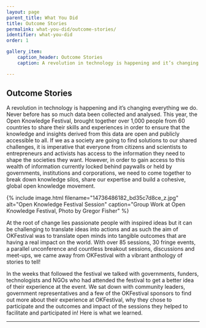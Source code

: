 ```yaml
---
layout: page
parent_title: What You Did
title: Outcome Stories 
permalink: what-you-did/outcome-stories/
identifier: what-you-did
order: 1

gallery_item:
    caption_header: Outcome Stories 
    caption: A revolution in technology is happening and it’s changing everything we do. Never before has so much data been collected and analysed. This year, the Open Knowledge Festival, brought together over 1,000 people from 60 countries to share their skills and experiences in order to ensure that the knowledge and insights derived from this data are open and publicly accessible to all.

---
```


## Outcome Stories 

<span class="summary"></span>

A revolution in technology is happening and it’s changing everything we do. Never before has so much data been collected and analysed. This year, the Open Knowledge Festival, brought together over 1,000 people from 60 countries to share their skills and experiences in order to ensure that the knowledge and insights derived from this data are open and publicly accessible to all. If we as a society are going to find solutions to our shared challenges, it is imperative that everyone from citizens and scientists to entrepreneurs and activists has access to the information they need to shape the societies they want. However, in order to gain access to this wealth of information currently locked behind paywalls or held by governments, institutions and corporations, we need to come together to break down knowledge silos, share our expertise and build a cohesive, global open knowledge movement.

<div class="pull">
{% include image.html filename="14736486182_bd35c7d8ce_z.jpg" alt="Open Knowledge Festival Session" caption="Group Work at Open Knowledge Festival, Photo by Gregor Fisher" %}
</div>


At the root of change lies passionate people with inspired ideas but it can be challenging to translate ideas into actions and as such the aim of OKFestival was to translate open minds into tangible outcomes that are having a real impact on the world. With over 85 sessions, 30 fringe events, a parallel unconference and countless breakout sessions, discussions and meet-ups, we came away from OKFestival with a vibrant anthology of stories to tell!

In the weeks that followed the festival we talked with governments, funders, technologists and NGOs who had attended the festival to get a better idea of their experience at the event. We sat down with community leaders, government representatives and a few of the OKFestival sponsors to find out more about their experience at OKFestival, why they chose to participate and the outcomes and impact of the sessions they helped to facilitate and participated in! Here is what we learned.

---
